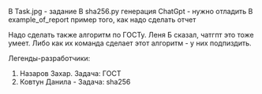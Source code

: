 В Task.jpg - задание
В sha256.py генерация ChatGpt - нужно отладить
В example_of_report пример того, как надо сделать отчет

Надо сделать также алгоритм по ГОСТу. Леня Б сказал, чатгпт это тоже умеет. Либо как их команда сделает этот алгоритм - у них подпиздить.


Легенды-разработчики:

1. Назаров Захар. Задача: ГОСТ
2. Ковтун Данила - Задача: sha256
